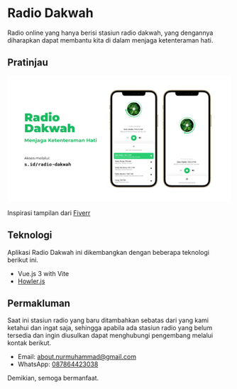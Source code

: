 # Radio Dakwah

Radio online yang hanya berisi stasiun radio dakwah, yang dengannya diharapkan dapat membantu kita di dalam menjaga ketenteraman hati.

## Pratinjau

![Radio Dakwah](./screenshots/screenshot.png)

Inspirasi tampilan dari [Fiverr](https://www.fiverr.com/cloudde_apps/radio-app-music-podcast-roku-ott-online-live-streaming-internet-music)

## Teknologi

Aplikasi Radio Dakwah ini dikembangkan dengan beberapa teknologi berikut ini.

- Vue.js 3 with Vite
- [Howler.js](https://howlerjs.com)

## Permakluman

Saat ini stasiun radio yang baru ditambahkan sebatas dari yang kami ketahui dan ingat saja, sehingga apabila ada stasiun radio yang belum tersedia dan ingin diusulkan dapat menghubungi pengembang melalui kontak berikut.

- Email: about.nurmuhammad@gmail.com
- WhatsApp: [087864423038](https://wa.me/6287864423038)

Demikian, semoga bermanfaat.